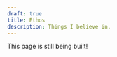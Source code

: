 ```yaml
---
draft: true
title: Ethos
description: Things I believe in.
---
```


This page is still being built!
